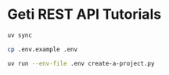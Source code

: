 # Geti REST API Tutorials

```bash
uv sync
```

```bash
cp .env.example .env
```

```bash
uv run --env-file .env create-a-project.py
```

